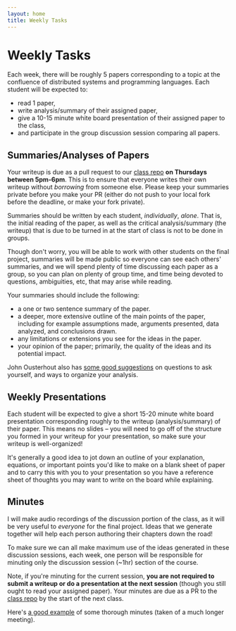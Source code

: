 ```yaml
---
layout: home
title: Weekly Tasks
---
```


# Weekly Tasks

Each week, there will be roughly 5 papers corresponding to a topic at the
confluence of distributed systems and programming languages. Each student will
be expected to:

- read 1 paper,
- write analysis/summary of their assigned paper,
- give a 10-15 minute white board presentation of their assigned paper to the class,
- and participate in the group discussion session comparing all papers.

## Summaries/Analyses of Papers

Your writeup is due as a pull request to our [class
repo](https://github.com/heathermiller/cs7680) **on Thursdays between 5pm-6pm**.
This is to ensure that everyone writes their own writeup without _borrowing_
from someone else. Please keep your summaries private before you make your PR
(either do not push to your local fork before the deadline, or make your fork
private).

Summaries should be written by each student, _individually_, _alone_. That is,
the initial reading of the paper, as well as the critical analysis/summary (the
writeup) that is due to be turned in at the start of class is not to be done in
groups.

Though don't worry, you will be able to work with other students on the final
project, summaries will be made public so everyone can see each others'
summaries, and we will spend plenty of time discussing each paper as a group, so
you can plan on plenty of group time, and time being devoted to questions,
ambiguities, etc, that may arise while reading.

Your summaries should include the following:

- a one or two sentence summary of the paper.
- a deeper, more extensive outline of the main points of the paper, including for example assumptions
made, arguments presented, data analyzed, and conclusions drawn.
- any limitations or extensions you see for the ideas in the paper.
- your opinion of the paper; primarily, the quality of the ideas and its potential impact.

John Ousterhout also has [some good
suggestions](https://people.eecs.berkeley.edu/~fox/paper_writing.html#rev) on
questions to ask yourself, and ways to organize your analysis.

## Weekly Presentations

Each student will be expected to give a short 15-20 minute white board
presentation corresponding roughly to the writeup (analysis/summary) of their
paper. This means no slides – you will need to go off of the structure you
formed in your writeup for your presentation, so make sure your writeup is
well-organized!

It's generally a good idea to jot down an outline of your explanation,
equations, or important points you'd like to make on a blank sheet of paper and
to carry this with you to your presentation so you have a reference sheet of
thoughts you may want to write on the board while explaining.

## Minutes

I will make audio recordings of the discussion portion of the class, as it will
be very useful to _everyone_ for the final project. Ideas that we generate
together will help each person authoring their chapters down the road!

To make sure we can all make maximum use of the ideas generated in these
discussion sessions, each week, one person will be responsible for minuting only
the discussion session (~1hr) section of the course.

Note, if you're minuting for the current session, **you are not required to
submit a writeup or do a presentation at the next session** (though you still
ought to read your assigned paper). Your minutes are due as a PR to the [class
repo](https://github.com/heathermiller/cs7680) by the start of the next class.

Here's [a good
example](https://github.com/scalacenter/advisoryboard/blob/master/minutes/002-2016-q3.md)
of some thorough minutes (taken of a much longer meeting).